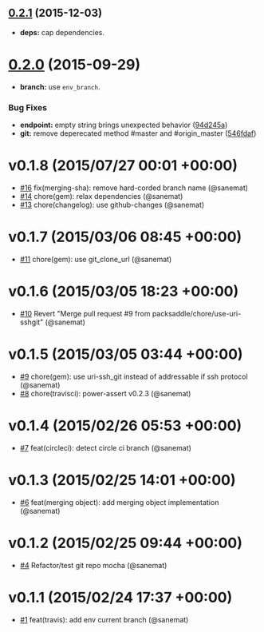 <a name="0.2.1"></a>
## [0.2.1](https://github.com/packsaddle/ruby-saddler-reporter-support-git/compare/v0.2.0...v0.2.1) (2015-12-03)

* **deps:** cap dependencies.


<a name="0.2.0"></a>
# [0.2.0](https://github.com/packsaddle/ruby-saddler-reporter-support-git/compare/v0.1.8...v0.2.0) (2015-09-29)

* **branch:** use `env_branch`.

### Bug Fixes

* **endpoint:** empty string brings unexpected behavior ([94d245a](https://github.com/packsaddle/ruby-saddler-reporter-support-git/commit/94d245a))
* **git:** remove deperecated method #master and #origin_master ([546fdaf](https://github.com/packsaddle/ruby-saddler-reporter-support-git/commit/546fdaf))


# v0.1.8 (2015/07/27 00:01 +00:00)
- [#16](https://github.com/packsaddle/ruby-saddler-reporter-support-git/pull/16) fix(merging-sha): remove hard-corded branch name (@sanemat)
- [#14](https://github.com/packsaddle/ruby-saddler-reporter-support-git/pull/14) chore(gem): relax dependencies (@sanemat)
- [#13](https://github.com/packsaddle/ruby-saddler-reporter-support-git/pull/13) chore(changelog): use github-changes (@sanemat)

# v0.1.7 (2015/03/06 08:45 +00:00)
- [#11](https://github.com/packsaddle/ruby-saddler-reporter-support-git/pull/11) chore(gem): use git_clone_url (@sanemat)

# v0.1.6 (2015/03/05 18:23 +00:00)
- [#10](https://github.com/packsaddle/ruby-saddler-reporter-support-git/pull/10) Revert "Merge pull request #9 from packsaddle/chore/use-uri-sshgit" (@sanemat)

# v0.1.5 (2015/03/05 03:44 +00:00)
- [#9](https://github.com/packsaddle/ruby-saddler-reporter-support-git/pull/9) chore(gem): use uri-ssh_git instead of addressable if ssh protocol (@sanemat)
- [#8](https://github.com/packsaddle/ruby-saddler-reporter-support-git/pull/8) chore(travisci): power-assert v0.2.3 (@sanemat)

# v0.1.4 (2015/02/26 05:53 +00:00)
- [#7](https://github.com/packsaddle/ruby-saddler-reporter-support-git/pull/7) feat(circleci): detect circle ci branch (@sanemat)

# v0.1.3 (2015/02/25 14:01 +00:00)
- [#6](https://github.com/packsaddle/ruby-saddler-reporter-support-git/pull/6) feat(merging object): add merging object implementation (@sanemat)

# v0.1.2 (2015/02/25 09:44 +00:00)
- [#4](https://github.com/packsaddle/ruby-saddler-reporter-support-git/pull/4) Refactor/test git repo mocha (@sanemat)

# v0.1.1 (2015/02/24 17:37 +00:00)
- [#1](https://github.com/packsaddle/ruby-saddler-reporter-support-git/pull/1) feat(travis): add env current branch (@sanemat)
